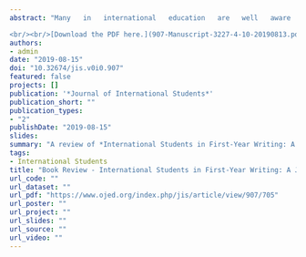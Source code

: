 ```yaml
---
abstract: "Many   in   international   education   are   well   aware   of increased   international   student   mobility   trends   and internationalization efforts around the world. The United States  in  particular  has  been  home  to  over  one  million international students for the last few years. The push for internationalization has become a buzzword on American campuses.  It  is  within  this  context  that  Megan  Siczek seeks  to  put  a  face  to  what  is  often  only  discussed  in numbers.  In  her  dissertation-turned-book, *International Students in First-Year Writing: A Journey through Socio-Academic Space* (2018),   Siczek   describes   the   lived experiences of 10international students enrolled in a first-year writing (FYW) course at an American university.

<br/><br/>[Download the PDF here.](907-Manuscript-3227-4-10-20190813.pdf)"
authors:
- admin
date: "2019-08-15"
doi: "10.32674/jis.v0i0.907"
featured: false
projects: []
publication: '*Journal of International Students*'
publication_short: ""
publication_types:
- "2"
publishDate: "2019-08-15"
slides:
summary: "A review of *International Students in First-Year Writing: A Journey Through Socio-Academic Space* by Megan M. Siczek"
tags:
- International Students
title: "Book Review - International Students in First-Year Writing: A Journey Through Socio-Academic Space"
url_code: ""
url_dataset: ""
url_pdf: "https://www.ojed.org/index.php/jis/article/view/907/705"
url_poster: ""
url_project: ""
url_slides: ""
url_source: ""
url_video: ""
---
```


